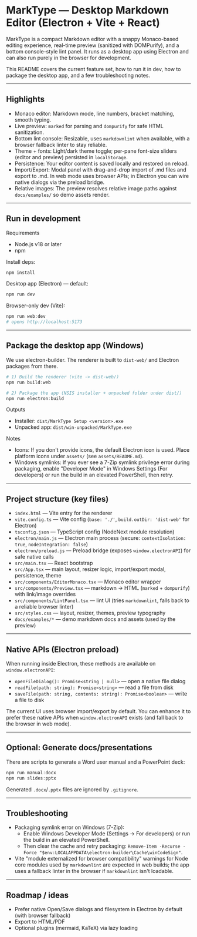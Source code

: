 # MarkType — Desktop Markdown Editor (Electron + Vite + React)

MarkType is a compact Markdown editor with a snappy Monaco-based editing experience, real-time preview (sanitized with DOMPurify), and a bottom console-style lint panel. It runs as a desktop app using Electron and can also run purely in the browser for development.

This README covers the current feature set, how to run it in dev, how to package the desktop app, and a few troubleshooting notes.

---

## Highlights

- Monaco editor: Markdown mode, line numbers, bracket matching, smooth typing.
- Live preview: `marked` for parsing and `dompurify` for safe HTML sanitization.
- Bottom lint console: Resizable, uses `markdownlint` when available, with a browser fallback linter to stay reliable.
- Theme + fonts: Light/dark theme toggle; per-pane font-size sliders (editor and preview) persisted in `localStorage`.
- Persistence: Your editor content is saved locally and restored on reload.
- Import/Export: Modal panel with drag-and-drop import of .md files and export to .md. In web mode uses browser APIs; in Electron you can wire native dialogs via the preload bridge.
- Relative images: The preview resolves relative image paths against `docs/examples/` so demo assets render.

---

## Run in development

Requirements

- Node.js v18 or later
- npm

Install deps:

```powershell
npm install
```

Desktop app (Electron) — default:

```powershell
npm run dev
```

Browser-only dev (Vite):

```powershell
npm run web:dev
# opens http://localhost:5173
```

---

## Package the desktop app (Windows)

We use electron-builder. The renderer is built to `dist-web/` and Electron packages from there.

```powershell
# 1) Build the renderer (vite -> dist-web/)
npm run build:web

# 2) Package the app (NSIS installer + unpacked folder under dist/)
npm run electron:build
```

Outputs

- Installer: `dist/MarkType Setup <version>.exe`
- Unpacked app: `dist/win-unpacked/MarkType.exe`

Notes

- Icons: If you don't provide icons, the default Electron icon is used. Place platform icons under `assets/` (see `assets/README.md`).
- Windows symlinks: If you ever see a 7-Zip symlink privilege error during packaging, enable "Developer Mode" in Windows Settings (For developers) or run the build in an elevated PowerShell, then retry.

---

## Project structure (key files)

- `index.html` — Vite entry for the renderer
- `vite.config.ts` — Vite config (`base: './'`, `build.outDir: 'dist-web'` for Electron)
- `tsconfig.json` — TypeScript config (NodeNext module resolution)
- `electron/main.js` — Electron main process (secure: `contextIsolation: true`, `nodeIntegration: false`)
- `electron/preload.js` — Preload bridge (exposes `window.electronAPI`) for safe native calls
- `src/main.tsx` — React bootstrap
- `src/App.tsx` — main layout, resizer logic, import/export modal, persistence, theme
- `src/components/EditorMonaco.tsx` — Monaco editor wrapper
- `src/components/Preview.tsx` — markdown → HTML (`marked` + `dompurify`) with link/image overrides
- `src/components/LintPanel.tsx` — lint UI (tries `markdownlint`, falls back to a reliable browser linter)
- `src/styles.css` — layout, resizer, themes, preview typography
- `docs/examples/*` — demo markdown docs and assets (used by the preview)

---

## Native APIs (Electron preload)

When running inside Electron, these methods are available on `window.electronAPI`:

- `openFileDialog(): Promise<string | null>` — open a native file dialog
- `readFile(path: string): Promise<string>` — read a file from disk
- `saveFile(path: string, contents: string): Promise<boolean>` — write a file to disk

The current UI uses browser import/export by default. You can enhance it to prefer these native APIs when `window.electronAPI` exists (and fall back to the browser in web mode).

---

## Optional: Generate docs/presentations

There are scripts to generate a Word user manual and a PowerPoint deck:

```powershell
npm run manual:docx
npm run slides:pptx
```

Generated `.docx`/`.pptx` files are ignored by `.gitignore`.

---

## Troubleshooting

- Packaging symlink error on Windows (7-Zip):
  - Enable Windows Developer Mode (Settings → For developers) or run the build in an elevated PowerShell.
  - Then clear the cache and retry packaging: `Remove-Item -Recurse -Force "$env:LOCALAPPDATA\electron-builder\Cache\winCodeSign"`.
- Vite "module externalized for browser compatibility" warnings for Node core modules used by `markdownlint` are expected in web builds; the app uses a fallback linter in the browser if `markdownlint` isn't loadable.

---

## Roadmap / ideas

- Prefer native Open/Save dialogs and filesystem in Electron by default (with browser fallback)
- Export to HTML/PDF
- Optional plugins (mermaid, KaTeX) via lazy loading
